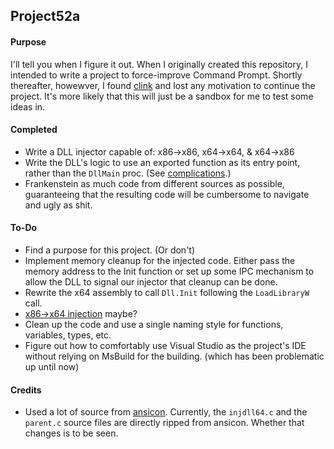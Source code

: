 ## Project52a

#### Purpose
I'll tell you when I figure it out. When I originally created this repository, I intended to write a project to force-improve Command Prompt. Shortly thereafter, howewver, I found [clink](http://code.google.com/p/clink/) and lost any motivation to continue the project. It's more likely that this will just be a sandbox for me to test some ideas in.

#### Completed

* Write a DLL injector capable of: x86->x86, x64->x64, & x64->x86
* Write the DLL's logic to use an exported function as its entry point, rather than the `DllMain` proc. (See [complications](http://blogs.msdn.com/b/oldnewthing/archive/2004/01/27/63401.aspx).)
* Frankenstein as much code from different sources as possible, guaranteeing that the resulting code will be cumbersome to navigate and ugly as shit.

#### To-Do

* Find a purpose for this project. (Or don't)
* Implement memory cleanup for the injected code. Either pass the memory address to the Init function or set up some IPC mechanism to allow the DLL to signal our injector that cleanup can be done.
* Rewrite the x64 assembly to call `Dll.Init` following the `LoadLibraryW` call.
* [x86->x64 injection](http://code.google.com/p/rewolf-wow64ext) maybe?
* Clean up the code and use a single naming style for functions, variables, types, etc.
* Figure out how to comfortably use Visual Studio as the project's IDE without relying on MsBuild for the building. (which has been problematic up until now)

#### Credits

* Used a lot of source from [ansicon](https://github.com/adoxa/ansicon). Currently, the `injdll64.c` and the `parent.c` source files are directly ripped from ansicon. Whether that changes is to be seen.
